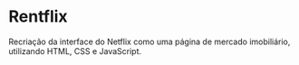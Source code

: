 # Rentflix
Recriação da interface do Netflix como uma página de mercado imobiliário, utilizando HTML, CSS e JavaScript.
